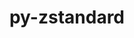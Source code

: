 ---
title: "py-zstandard"
layout: cache
categories: [package, develop]
meta: {"compilers": ["none"], "num_specs": 5, "num_specs_by_stack": {"e4s": 5, "root": 5}, "oss": ["ubuntu22.04"], "platforms": ["linux"], "stacks": ["e4s", "root"], "targets": ["x86_64_v3"], "versions": ["0.22.0"]}
spec_details: [{"compiler": "none", "hash": "ha6anoyxv4zv6c5edi62voyvwvmavkoz", "os": "ubuntu22.04", "platform": "linux", "size": "-", "stacks": ["e4s", "root"], "target": "x86_64_v3", "variants": ["build_system=python_pip"], "versions": ["0.22.0"]}, {"compiler": "none", "hash": "i4cgftaeik7o5jh745upfxfjp7ph45xb", "os": "ubuntu22.04", "platform": "linux", "size": "-", "stacks": ["e4s", "root"], "target": "x86_64_v3", "variants": ["build_system=python_pip"], "versions": ["0.22.0"]}, {"compiler": "none", "hash": "j3cuj77kilqo64z6r6bjxyn2xggzw5zj", "os": "ubuntu22.04", "platform": "linux", "size": "-", "stacks": ["e4s", "root"], "target": "x86_64_v3", "variants": ["build_system=python_pip"], "versions": ["0.22.0"]}, {"compiler": "none", "hash": "j5d22kyubzpsrg2aqncgukboupyb5euf", "os": "ubuntu22.04", "platform": "linux", "size": "-", "stacks": ["e4s", "root"], "target": "x86_64_v3", "variants": ["build_system=python_pip"], "versions": ["0.22.0"]}, {"compiler": "none", "hash": "p2ky445243f7l26t6lgwiwwsbayirh2t", "os": "ubuntu22.04", "platform": "linux", "size": "-", "stacks": ["e4s", "root"], "target": "x86_64_v3", "variants": ["build_system=python_pip"], "versions": ["0.22.0"]}]
---